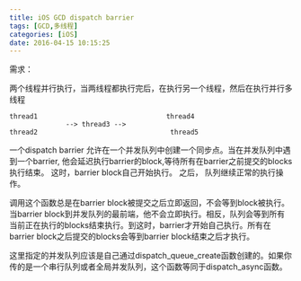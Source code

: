 ```yaml
---
title: iOS GCD dispatch barrier
tags: [GCD,多线程]
categories: [iOS]
date: 2016-04-15 10:15:25
---
```

需求：

两个线程并行执行，当两线程都执行完后，在执行另一个线程，然后在执行并行多线程

    thread1                                thread4
                  --> thread3 -->
    thread2                                 thread5


一个dispatch barrier 允许在一个并发队列中创建一个同步点。当在并发队列中遇到一个barrier, 他会延迟执行barrier的block,等待所有在barrier之前提交的blocks执行结束。 这时，barrier block自己开始执行。 之后， 队列继续正常的执行操作。

调用这个函数总是在barrier block被提交之后立即返回，不会等到block被执行。当barrier block到并发队列的最前端，他不会立即执行。相反，队列会等到所有当前正在执行的blocks结束执行。到这时，barrier才开始自己执行。所有在barrier block之后提交的blocks会等到barrier block结束之后才执行。

这里指定的并发队列应该是自己通过dispatch\_queue\_create函数创建的。如果你传的是一个串行队列或者全局并发队列，这个函数等同于dispatch_async函数。